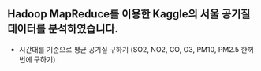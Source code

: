 ## Hadoop MapReduce를 이용한 Kaggle의 서울 공기질 데이터를 분석하였습니다. 
- 시간대를 기준으로 평균 공기질 구하기 (SO2, NO2, CO, O3, PM10, PM2.5 한꺼번에 구하기)
